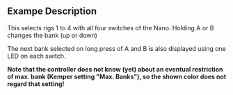 ## Exampe Description

This selects rigs 1 to 4 with all four switches of the Nano. Holding A or B changes the bank (up or down)

The next bank selected on long press of A and B is also displayed using one LED on each switch. 

**Note that the controller does not know (yet) about an eventual restriction of max. bank (Kemper setting "Max. Banks"), so the shown color does not regard that setting!**